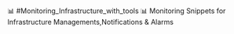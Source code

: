 📊 #Monitoring_Infrastructure_with_tools 📊
Monitoring Snippets for Infrastructure Managements,Notifications &amp; Alarms
